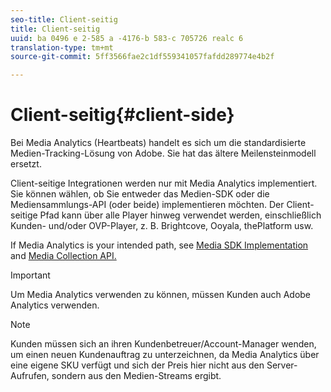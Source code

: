 ```yaml
---
seo-title: Client-seitig
title: Client-seitig
uuid: ba 0496 e 2-585 a -4176-b 583-c 705726 realc 6
translation-type: tm+mt
source-git-commit: 5ff3566fae2c1df559341057fafdd289774e4b2f

---
```



# Client-seitig{#client-side}

Bei Media Analytics (Heartbeats) handelt es sich um die standardisierte Medien-Tracking-Lösung von Adobe. Sie hat das ältere Meilensteinmodell ersetzt.

Client-seitige Integrationen werden nur mit Media Analytics implementiert. Sie können wählen, ob Sie entweder das Medien-SDK oder die Mediensammlungs-API (oder beide) implementieren möchten. Der Client-seitige Pfad kann über alle Player hinweg verwendet werden, einschließlich Kunden- und/oder OVP-Player, z. B. Brightcove, Ooyala, thePlatform usw.

If Media Analytics is your intended path, see [Media SDK Implementation](../../sdk-implement/setup/setup-overview.md) and [Media Collection API.](../../media-collection-api/mc-api-overview.md)

>[!IMPORTANT]
>
>Um Media Analytics verwenden zu können, müssen Kunden auch Adobe Analytics verwenden.

>[!NOTE]
>
>Kunden müssen sich an ihren Kundenbetreuer/Account-Manager wenden, um einen neuen Kundenauftrag zu unterzeichnen, da Media Analytics über eine eigene SKU verfügt und sich der Preis hier nicht aus den Server-Aufrufen, sondern aus den Medien-Streams ergibt.

